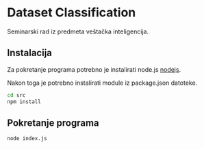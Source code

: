 # Dataset Classification

Seminarski rad iz predmeta veštačka inteligencija.

## Instalacija

Za pokretanje programa potrebno je instalirati node.js [nodejs](https://pip.pypa.io/en/stable/).

Nakon toga je potrebno instalirati module iz package.json datoteke.

```bash
cd src
npm install
```

## Pokretanje programa

```python
node index.js
```

